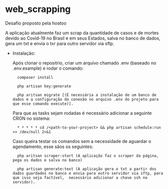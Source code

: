 # web_scrapping
Desafio proposto pela hostoo

A aplicação atualmente faz um scrap da quantidade de casos e de mortes devido ao Covid-19 no Brasil e em seus Estados, salva no banco de dados, gera um txt e envia o txr para outro servidor via sftp.

- Instalação:

    Após clonar o repositrio, criar um arquivo chamado .env (baseado no .env.example) e rodar o comando:
    
        composer install
        
        php artisan key:generate
        
        php aritsan migrate [(É necessária a instalação de um banco de dados e a configuração da conexão no arquivo .env do projeto para que esse comando execute)].
    
    
    Para que as tasks sejam rodadas é necessário adicionar a seguinte CRON no sistema:
    
        * * * * * cd /<path-to-your-project> && php artisan schedule:run >> /dev/null 2>&1
    
    Caso queira testar os comandos sem a necessidade de aguardar o agendamento, esse sãos os seguintes:
    
        php aritsan scraper:start (A aplicação faz o scraper da página, pega os dados e salva no banco)
        
        php artisan generate:text (A aplicação gera o txt a partir dos dados guardados no banco e envia para outro servidor via sftp, para que isso seja factível,  necessário adicionar a chave ssh no servidor).
    
 
